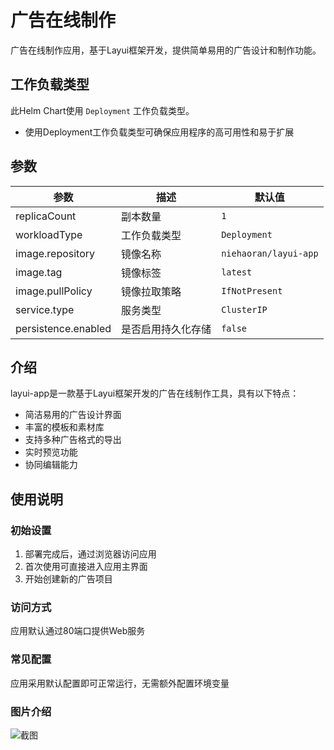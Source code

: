 # 广告在线制作

广告在线制作应用，基于Layui框架开发，提供简单易用的广告设计和制作功能。

## 工作负载类型

此Helm Chart使用 `Deployment` 工作负载类型。

- 使用Deployment工作负载类型可确保应用程序的高可用性和易于扩展

## 参数

| 参数                | 描述               | 默认值         |
|---|-----|---|
| replicaCount        | 副本数量           | `1`           |
| workloadType        | 工作负载类型       | `Deployment`  |
| image.repository    | 镜像名称           | `niehaoran/layui-app`   |
| image.tag           | 镜像标签           | `latest`      |
| image.pullPolicy    | 镜像拉取策略       | `IfNotPresent`|
| service.type        | 服务类型           | `ClusterIP`   |
| persistence.enabled | 是否启用持久化存储 | `false`       |

## 介绍
layui-app是一款基于Layui框架开发的广告在线制作工具，具有以下特点：
- 简洁易用的广告设计界面
- 丰富的模板和素材库
- 支持多种广告格式的导出
- 实时预览功能
- 协同编辑能力

## 使用说明
### 初始设置
1. 部署完成后，通过浏览器访问应用
2. 首次使用可直接进入应用主界面
3. 开始创建新的广告项目

### 访问方式
应用默认通过80端口提供Web服务

### 常见配置
应用采用默认配置即可正常运行，无需额外配置环境变量

### 图片介绍
![截图](https://images.budiuyun.net/i/2025/06/19/6853ed30480c0.png)